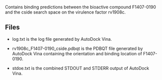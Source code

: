 Contains binding predictions between the bioactive compound F1407-0190 and the cside search space on the virulence factor rv1908c.

## Files

- log.txt is the log file generated by AutoDock Vina.

- rv1908c_F1407-0190_cside.pdbqt is the PDBQT file generated by AutoDock Vina containing the orientation and binding location of F1407-0190.

- stdoe.txt is the combined STDOUT and STDERR output of AutoDock Vina.

